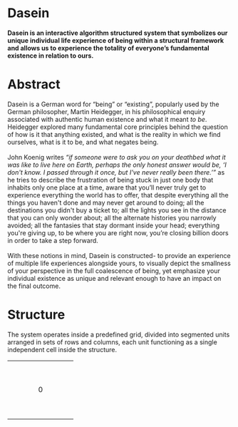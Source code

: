 <h1>Dasein</h1>

<p><b>
Dasein is an interactive algorithm structured system that symbolizes our unique individual life experience of being within a structural framework and allows us to experience the totality of everyone’s fundamental existence in relation to ours.
</b></p>

<h1>Abstract</h1>

<p>
Dasein is a German word for “being” or “existing”, popularly used by the German philosopher, Martin Heidegger, in his philosophical enquiry associated with authentic human existence and what it meant <i>to be</i>. Heidegger explored many fundamental core principles behind the question of how is it that anything existed, and what is the reality in which we find ourselves, what is it to be, and what negates being.
<br><br>
John Koenig writes <i>“if someone were to ask you on your deathbed what it was like to live here on Earth, perhaps the only honest answer would be, ‘I don't know. I passed through it once, but I've never really been there.’”</i> as he tries to describe the frustration of being stuck in just one body that inhabits only one place at a time, aware that you’ll never truly get to experience everything the world has to offer, that despite everything all the things you haven't done and may never get around to doing; all the destinations you didn't buy a ticket to; all the lights you see in the distance that you can only wonder about; all the alternate histories you narrowly avoided; all the fantasies that stay dormant inside your head; everything you're giving up, to be where you are right now, you’re closing billion doors in order to take a step forward.
<br><br>
With these notions in mind, Dasein is constructed- to provide an experience of multiple life experiences alongside yours, to visually depict the smallness of your perspective in the full coalescence of being, yet emphasize your individual existence as unique and relevant enough to have an impact on the final outcome.
</p>

<h1>Structure</h1>

<p>
The system operates inside a predefined grid, divided into segmented units arranged in sets of rows and columns, each unit functioning as a single independent cell inside the structure.
</p>

<table>
<tr><td>&nbsp</td><td>&nbsp</td><td>&nbsp</td><td>&nbsp</td><td>&nbsp</td><td>&nbsp</td><td>&nbsp</td></tr>
<tr><td>&nbsp</td><td> </td><td> </td><td> </td><td> </td><td> </td><td> </td></tr>
<tr><td>&nbsp</td><td> </td><td> </td><td>0</td><td> </td><td> </td><td> </td></tr>
<tr><td>&nbsp</td><td> </td><td> </td><td> </td><td> </td><td> </td><td> </td></tr>
<tr><td>&nbsp</td><td> </td><td> </td><td> </td><td> </td><td> </td><td> </td></tr>
</table>
